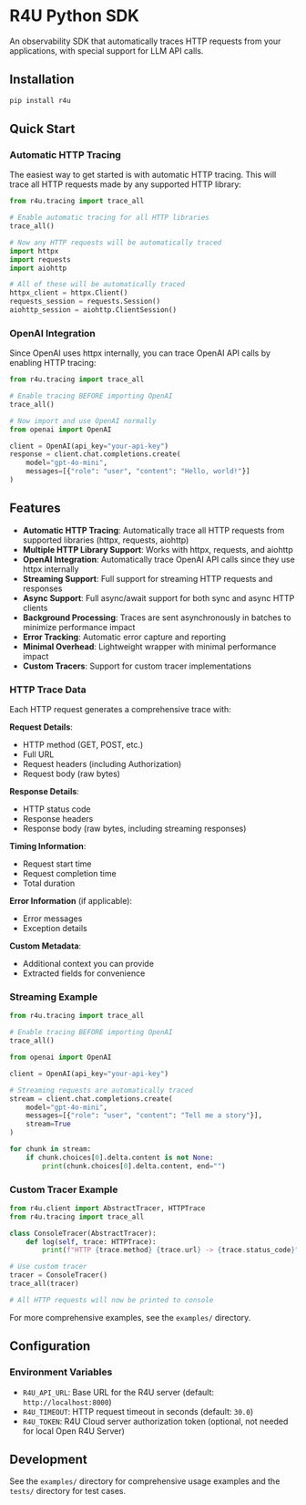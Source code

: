 # R4U Python SDK

An observability SDK that automatically traces HTTP requests from your applications, with special support for LLM API calls.

## Installation

```bash
pip install r4u
```

## Quick Start

### Automatic HTTP Tracing

The easiest way to get started is with automatic HTTP tracing. This will trace all HTTP requests made by any supported HTTP library:

```python
from r4u.tracing import trace_all

# Enable automatic tracing for all HTTP libraries
trace_all()

# Now any HTTP requests will be automatically traced
import httpx
import requests
import aiohttp

# All of these will be automatically traced
httpx_client = httpx.Client()
requests_session = requests.Session()
aiohttp_session = aiohttp.ClientSession()
```

### OpenAI Integration

Since OpenAI uses httpx internally, you can trace OpenAI API calls by enabling HTTP tracing:

```python
from r4u.tracing import trace_all

# Enable tracing BEFORE importing OpenAI
trace_all()

# Now import and use OpenAI normally
from openai import OpenAI

client = OpenAI(api_key="your-api-key")
response = client.chat.completions.create(
    model="gpt-4o-mini",
    messages=[{"role": "user", "content": "Hello, world!"}]
)
```

## Features

- **Automatic HTTP Tracing**: Automatically trace all HTTP requests from supported libraries (httpx, requests, aiohttp)
- **Multiple HTTP Library Support**: Works with httpx, requests, and aiohttp
- **OpenAI Integration**: Automatically trace OpenAI API calls since they use httpx internally
- **Streaming Support**: Full support for streaming HTTP requests and responses
- **Async Support**: Full async/await support for both sync and async HTTP clients
- **Background Processing**: Traces are sent asynchronously in batches to minimize performance impact
- **Error Tracking**: Automatic error capture and reporting
- **Minimal Overhead**: Lightweight wrapper with minimal performance impact
- **Custom Tracers**: Support for custom tracer implementations

### HTTP Trace Data

Each HTTP request generates a comprehensive trace with:

**Request Details**:
- HTTP method (GET, POST, etc.)
- Full URL
- Request headers (including Authorization)
- Request body (raw bytes)

**Response Details**:
- HTTP status code
- Response headers
- Response body (raw bytes, including streaming responses)

**Timing Information**:
- Request start time
- Request completion time
- Total duration

**Error Information** (if applicable):
- Error messages
- Exception details

**Custom Metadata**:
- Additional context you can provide
- Extracted fields for convenience


### Streaming Example

```python
from r4u.tracing import trace_all

# Enable tracing BEFORE importing OpenAI
trace_all()

from openai import OpenAI

client = OpenAI(api_key="your-api-key")

# Streaming requests are automatically traced
stream = client.chat.completions.create(
    model="gpt-4o-mini",
    messages=[{"role": "user", "content": "Tell me a story"}],
    stream=True
)

for chunk in stream:
    if chunk.choices[0].delta.content is not None:
        print(chunk.choices[0].delta.content, end="")
```

### Custom Tracer Example

```python
from r4u.client import AbstractTracer, HTTPTrace
from r4u.tracing import trace_all

class ConsoleTracer(AbstractTracer):
    def log(self, trace: HTTPTrace):
        print(f"HTTP {trace.method} {trace.url} -> {trace.status_code}")

# Use custom tracer
tracer = ConsoleTracer()
trace_all(tracer)

# All HTTP requests will now be printed to console
```

For more comprehensive examples, see the `examples/` directory.

## Configuration

### Environment Variables

- `R4U_API_URL`: Base URL for the R4U server (default: `http://localhost:8000`)
- `R4U_TIMEOUT`: HTTP request timeout in seconds (default: `30.0`)
- `R4U_TOKEN`: R4U Cloud server authorization token (optional, not needed for local Open R4U Server)


## Development

See the `examples/` directory for comprehensive usage examples and the `tests/` directory for test cases.
